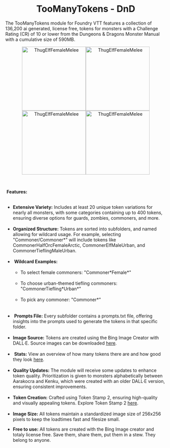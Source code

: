 <h1 style="text-align: center;"><strong>TooManyTokens - DnD</strong></h1>
<p>The TooManyTokens module for Foundry VTT features a collection of 136,200 ai generated, license free, tokens for monsters with a Challenge Rating (CR) of 10 or lower from the Dungeons &amp; Dragons Monster Manual with a cumulative size of 590MB.</p>
<p style="text-align: center;"><img src="https://raw.githubusercontent.com/IsThisMyRealName/too-many-tokens-dnd/main/Thug/ThugElfFemaleMelee%20(10).webp" alt="ThugElfFemaleMelee" width="200" height="200" /><img src="https://raw.githubusercontent.com/IsThisMyRealName/too-many-tokens-dnd/main/Vrock/Vrock%20(2).webp" alt="ThugElfFemaleMelee" width="200" height="200" /><img src="https://raw.githubusercontent.com/IsThisMyRealName/too-many-tokens-dnd/main/Swarm%20of%20Rats/SwarmOfRats%20(1).webp" alt="ThugElfFemaleMelee" width="200" height="200" /><img src="https://raw.githubusercontent.com/IsThisMyRealName/too-many-tokens-dnd/main/Pseudodragon/PseudodragonFamiliar%20(1).webp" alt="ThugElfFemaleMelee" width="200" height="200" /></p>
<p>&nbsp;</p>
<p>&nbsp;<strong>Features:</strong></p>
<ul>&nbsp;
<li><strong>Extensive Variety:</strong> Includes at least 20 unique token variations for nearly all monsters, with some categories containing up to 400 tokens, ensuring diverse options for guards, zombies, commoners, and more.&nbsp;</li>
&nbsp;
<li><strong>Organized Structure:</strong> Tokens are sorted into subfolders, and named allowing for wildcard usage. For example, selecting "Commoner/Commoner*" will include tokens like CommonerHalfOrcFemaleArctic, CommonerElfMaleUrban, and CommonerTieflingMaleUrban.&nbsp;</li>
&nbsp;
<li>&nbsp;<strong>Wildcard Examples:</strong> &nbsp;
<ul>&nbsp; &nbsp;
<li>To select female commoners: "Commoner*Female*"</li>
&nbsp; &nbsp;
<li>To choose urban-themed tiefling commoners: "CommonerTiefling*Urban*"</li>
&nbsp; &nbsp;
<li>To pick any commoner: "Commoner*"</li>
&nbsp;</ul>
&nbsp;</li>
<li>&nbsp;<strong>Prompts File:</strong> Every subfolder contains a prompts.txt file, offering insights into the prompts used to generate the tokens in that specific folder.</li>
&nbsp;
<li><strong>Image Source:</strong> Tokens are created using the Bing Image Creator with DALL&middot;E. Source images can be downloaded <a href="https://drive.google.com/drive/folders/1GApJRyeHzAGO-VyK2mESQzPWsqU9tw8R?usp=sharing" target="_blank" rel="nofollow noopener">here</a>.<br /><br /></li>
<li>&nbsp;<strong>Stats:</strong> View an overview of how many tokens there are and how good they look <a href="https://docs.google.com/spreadsheets/d/1rz72rePRyx7ggFFwtOyUmu4tKaeiahi-ciCXqjcyZ84/edit?usp=sharing" target="_blank" rel="nofollow noopener">here</a>.</li>
&nbsp;
<li><strong>Quality Updates:</strong> The module will receive some updates to enhance token quality. Prioritization is given to monsters alphabetically between Aarakocra and Kenku, which were created with an older DALL&middot;E version, ensuring consistent improvements.</li>
&nbsp;
<li><strong>Token Creation:</strong> Crafted using Token Stamp 2, ensuring high-quality and visually appealing tokens. Explore Token Stamp 2 <a href="https://rolladvantage.com/tokenstamp/" target="_blank" rel="nofollow noopener">here</a>.&nbsp;</li>
&nbsp;
<li><strong>Image Size:</strong> All tokens maintain a standardized image size of 256x256 pixels to keep the loadtimes fast and filesize small.</li>
</ul>
<ul>
<li><strong>Free to use:</strong> All tokens are created with the Bing Image creator and totaly license free. Save them, share them, put them in a stew. They belong to anyone.&nbsp;</li>
</ul>

